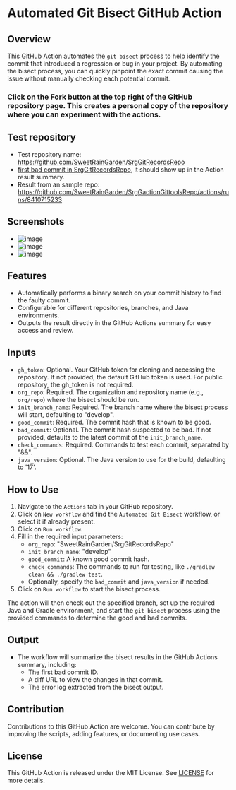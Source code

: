 # Automated Git Bisect GitHub Action

## Overview
This GitHub Action automates the `git bisect` process to help identify the commit that introduced a regression or bug in your project. By automating the bisect process, you can quickly pinpoint the exact commit causing the issue without manually checking each potential commit.

### Click on the Fork button at the top right of the GitHub repository page. This creates a personal copy of the repository where you can experiment with the actions.

## Test repository
- Test repository name: https://github.com/SweetRainGarden/SrgGitRecordsRepo
- [first bad commit in SrgGitRecordsRepo](https://github.com/SweetRainGarden/SrgGitRecordsRepo/commit/7abdb50f6b661a3e9039c3d4d315600da7b2729e), it should show up in the Action result summary.
- Result from an sample repo: https://github.com/SweetRainGarden/SrgGactionGittoolsRepo/actions/runs/8410715233

## Screenshots 
- ![image](https://github.com/SweetRainGarden/SrgGactionGittoolsRepo/assets/2296154/20f3002f-ed61-421e-963c-686767d8b8f0)
- ![image](https://github.com/SweetRainGarden/SrgGactionGittoolsRepo/assets/2296154/41c6847c-6437-4158-b5b1-8a9163e5b639)
- ![image](https://github.com/SweetRainGarden/SrgGactionGittoolsRepo/assets/2296154/073e06b0-f6fe-4af3-9a0c-541816758cb4)

## Features
- Automatically performs a binary search on your commit history to find the faulty commit.
- Configurable for different repositories, branches, and Java environments.
- Outputs the result directly in the GitHub Actions summary for easy access and review.

## Inputs

- `gh_token`: Optional. Your GitHub token for cloning and accessing the repository. If not provided, the default GitHub token is used. For public repository, the gh_token is not required.
- `org_repo`: Required. The organization and repository name (e.g., `org/repo`) where the bisect should be run.
- `init_branch_name`: Required. The branch name where the bisect process will start, defaulting to "develop".
- `good_commit`: Required. The commit hash that is known to be good.
- `bad_commit`: Optional. The commit hash suspected to be bad. If not provided, defaults to the latest commit of the `init_branch_name`.
- `check_commands`: Required. Commands to test each commit, separated by "&&".
- `java_version`: Optional. The Java version to use for the build, defaulting to '17'.

## How to Use

1. Navigate to the `Actions` tab in your GitHub repository.
2. Click on `New workflow` and find the `Automated Git Bisect` workflow, or select it if already present.
3. Click on `Run workflow`.
4. Fill in the required input parameters:
    - `org_repo`: "SweetRainGarden/SrgGitRecordsRepo"
    - `init_branch_name`: "develop"
    - `good_commit`: A known good commit hash.
    - `check_commands`: The commands to run for testing, like `./gradlew clean && ./gradlew test`.
    - Optionally, specify the `bad_commit` and `java_version` if needed.
5. Click on `Run workflow` to start the bisect process.

The action will then check out the specified branch, set up the required Java and Gradle environment, and start the `git bisect` process using the provided commands to determine the good and bad commits.

## Output
- The workflow will summarize the bisect results in the GitHub Actions summary, including:
  - The first bad commit ID.
  - A diff URL to view the changes in that commit.
  - The error log extracted from the bisect output.

## Contribution
Contributions to this GitHub Action are welcome. You can contribute by improving the scripts, adding features, or documenting use cases.

## License
This GitHub Action is released under the MIT License. See [LICENSE](LICENSE) for more details.
